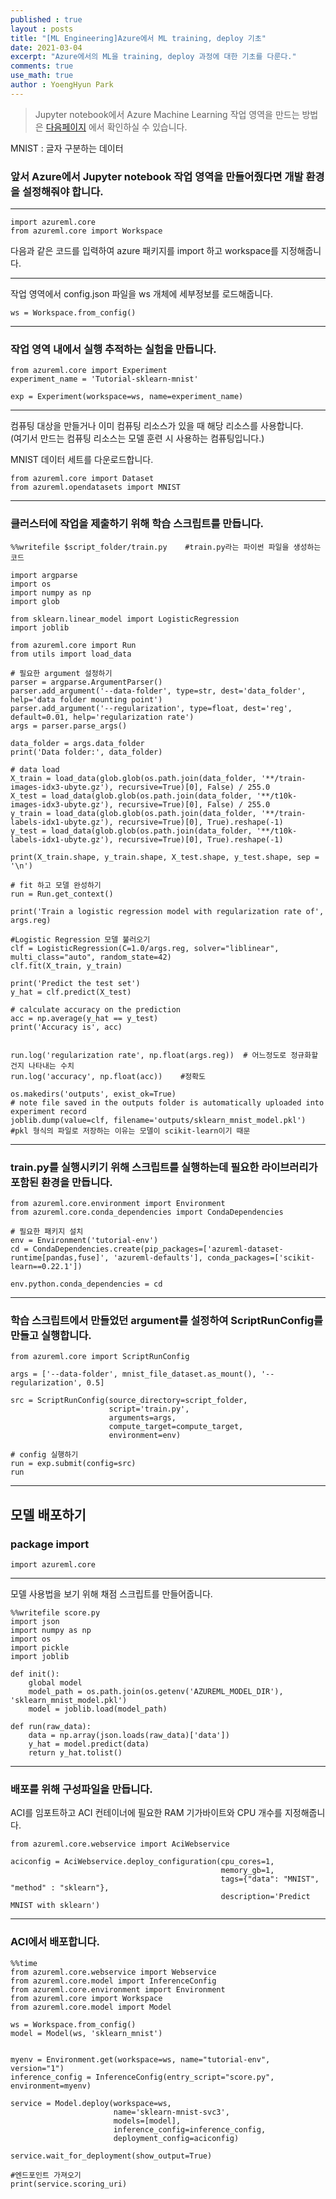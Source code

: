 ```yaml
---
published : true
layout : posts
title: "[ML Engineering]Azure에서 ML training, deploy 기초"
date: 2021-03-04
excerpt: "Azure에서의 ML을 training, deploy 과정에 대한 기초를 다룬다."
comments: true
use_math: true
author : YoengHyun Park
---
```


> Jupyter notebook에서 Azure Machine Learning 작업 영역을 만드는 방법은 [다음페이지](https://docs.microsoft.com/ko-kr/azure/machine-learning/tutorial-1st-experiment-sdk-setup) 에서 확인하실 수 있습니다.

MNIST : 글자 구분하는 데이터

### 앞서 Azure에서 Jupyter notebook 작업 영역을 만들어줬다면 개발 환경을 설정해줘야 합니다.

---

```
import azureml.core
from azureml.core import Workspace
```

다음과 같은 코드를 입력하여 azure 패키지를 import 하고 workspace를 지정해줍니다.

---

작업 영역에서 config.json 파일을 ws 개체에 세부정보를 로드해줍니다.

```
ws = Workspace.from_config()
```

---

### 작업 영역 내에서 실행 추적하는 실험을 만듭니다.

```
from azureml.core import Experiment
experiment_name = 'Tutorial-sklearn-mnist'

exp = Experiment(workspace=ws, name=experiment_name)
```

---

컴퓨팅 대상을 만들거나 이미 컴퓨팅 리소스가 있을 때 해당 리소스를 사용합니다.  
(여기서 만드는 컴퓨팅 리소스는 모델 훈련 시 사용하는 컴퓨팅입니다.)

MNIST 데이터 세트를 다운로드합니다.

```
from azureml.core import Dataset
from azureml.opendatasets import MNIST
```

---

### 클러스터에 작업을 제출하기 위해 학습 스크립트를 만듭니다.

```
%%writefile $script_folder/train.py    #train.py라는 파이썬 파일을 생성하는 코드

import argparse
import os
import numpy as np
import glob

from sklearn.linear_model import LogisticRegression
import joblib

from azureml.core import Run
from utils import load_data

# 필요한 argument 설정하기
parser = argparse.ArgumentParser()
parser.add_argument('--data-folder', type=str, dest='data_folder', help='data folder mounting point')
parser.add_argument('--regularization', type=float, dest='reg', default=0.01, help='regularization rate')
args = parser.parse_args()

data_folder = args.data_folder
print('Data folder:', data_folder)

# data load
X_train = load_data(glob.glob(os.path.join(data_folder, '**/train-images-idx3-ubyte.gz'), recursive=True)[0], False) / 255.0
X_test = load_data(glob.glob(os.path.join(data_folder, '**/t10k-images-idx3-ubyte.gz'), recursive=True)[0], False) / 255.0
y_train = load_data(glob.glob(os.path.join(data_folder, '**/train-labels-idx1-ubyte.gz'), recursive=True)[0], True).reshape(-1)
y_test = load_data(glob.glob(os.path.join(data_folder, '**/t10k-labels-idx1-ubyte.gz'), recursive=True)[0], True).reshape(-1)

print(X_train.shape, y_train.shape, X_test.shape, y_test.shape, sep = '\n')

# fit 하고 모델 완성하기
run = Run.get_context()

print('Train a logistic regression model with regularization rate of', args.reg)

#Logistic Regression 모델 불러오기
clf = LogisticRegression(C=1.0/args.reg, solver="liblinear", multi_class="auto", random_state=42)
clf.fit(X_train, y_train)

print('Predict the test set')
y_hat = clf.predict(X_test)

# calculate accuracy on the prediction
acc = np.average(y_hat == y_test)
print('Accuracy is', acc)


run.log('regularization rate', np.float(args.reg))  # 어느정도로 정규화할 건지 나타내는 수치
run.log('accuracy', np.float(acc))    #정확도

os.makedirs('outputs', exist_ok=True)
# note file saved in the outputs folder is automatically uploaded into experiment record
joblib.dump(value=clf, filename='outputs/sklearn_mnist_model.pkl')   
#pkl 형식의 파일로 저장하는 이유는 모델이 scikit-learn이기 때문
```

---

### train.py를 실행시키기 위해 스크립트를 실행하는데 필요한 라이브러리가 포함된 환경을 만듭니다.

```
from azureml.core.environment import Environment
from azureml.core.conda_dependencies import CondaDependencies

# 필요한 패키지 설치
env = Environment('tutorial-env')
cd = CondaDependencies.create(pip_packages=['azureml-dataset-runtime[pandas,fuse]', 'azureml-defaults'], conda_packages=['scikit-learn==0.22.1'])

env.python.conda_dependencies = cd

```

---

### 학습 스크립트에서 만들었던 argument를 설정하여 ScriptRunConfig를 만들고 실행합니다.

```
from azureml.core import ScriptRunConfig

args = ['--data-folder', mnist_file_dataset.as_mount(), '--regularization', 0.5]

src = ScriptRunConfig(source_directory=script_folder,
                      script='train.py', 
                      arguments=args,
                      compute_target=compute_target,
                      environment=env)

# config 실행하기
run = exp.submit(config=src)
run
```

---

## 모델 배포하기

### package import

```
import azureml.core
```

---

모델 사용법을 보기 위해 채점 스크립트를 만들어줍니다.

```
%%writefile score.py
import json
import numpy as np
import os
import pickle
import joblib

def init():
    global model
    model_path = os.path.join(os.getenv('AZUREML_MODEL_DIR'), 'sklearn_mnist_model.pkl')
    model = joblib.load(model_path)

def run(raw_data):
    data = np.array(json.loads(raw_data)['data'])
    y_hat = model.predict(data)
    return y_hat.tolist()
```

---

### 배포를 위해 구성파일을 만듭니다.

ACI를 임포트하고 ACI 컨테이너에 필요한 RAM 기가바이트와 CPU 개수를 지정해줍니다.

```
from azureml.core.webservice import AciWebservice

aciconfig = AciWebservice.deploy_configuration(cpu_cores=1, 
                                               memory_gb=1, 
                                               tags={"data": "MNIST",  "method" : "sklearn"}, 
                                               description='Predict MNIST with sklearn')
```

---

### ACI에서 배포합니다.

```
%%time
from azureml.core.webservice import Webservice
from azureml.core.model import InferenceConfig
from azureml.core.environment import Environment
from azureml.core import Workspace
from azureml.core.model import Model

ws = Workspace.from_config()
model = Model(ws, 'sklearn_mnist')


myenv = Environment.get(workspace=ws, name="tutorial-env", version="1")
inference_config = InferenceConfig(entry_script="score.py", environment=myenv)

service = Model.deploy(workspace=ws, 
                       name='sklearn-mnist-svc3', 
                       models=[model], 
                       inference_config=inference_config, 
                       deployment_config=aciconfig)

service.wait_for_deployment(show_output=True)

#엔드포인트 가져오기
print(service.scoring_uri)
```

